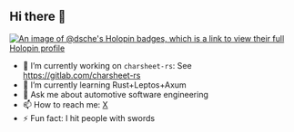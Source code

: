 ## Hi there 👋

[![An image of @dsche's Holopin badges, which is a link to view their full Holopin profile](https://holopin.me/dsche)](https://holopin.io/@dsche)

- 🔭 I’m currently working on `charsheet-rs`: See https://gitlab.com/charsheet-rs
- 🌱 I’m currently learning Rust+Leptos+Axum
- 💬 Ask me about automotive software engineering
- 📫 How to reach me: [X](https://x.com/semidecidable)
- ⚡ Fun fact: I hit people with swords

<!--
**dsche/dsche** is a ✨ _special_ ✨ repository because its `README.md` (this file) appears on your GitHub profile.

Here are some ideas to get you started:

- 🔭 I’m currently working on ...
- 🌱 I’m currently learning ...
- 👯 I’m looking to collaborate on ...
- 🤔 I’m looking for help with ...
- 💬 Ask me about ...
- 📫 How to reach me: ...
- 😄 Pronouns: ...
- ⚡ Fun fact: ...
-->
